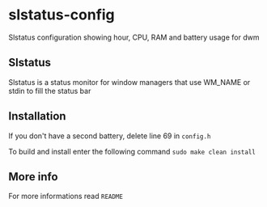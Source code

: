 slstatus-config
==========
Slstatus configuration showing hour, CPU, RAM and battery usage for dwm

## Slstatus
Slstatus is a status monitor for window managers that use WM_NAME or stdin to fill the status bar

## Installation
If you don't have a second battery, delete line 69 in `config.h`

To build and install enter the following command
```sudo make clean install```

## More info
For more informations read `README`
